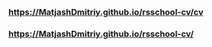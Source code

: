 ### https://MatjashDmitriy.github.io/rsschool-cv/cv

### https://MatjashDmitriy.github.io/rsschool-cv/